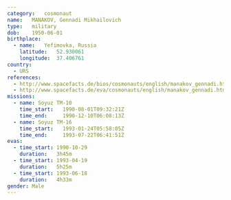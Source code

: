 ```yaml
---
category:	cosmonaut
name:	MANAKOV, Gennadi Mikhailovich 
type:	military
dob:	1950-06-01
birthplace:
  - name:	Yefimovka, Russia
    latitude:	52.930061
    longitude:	37.406761
country:
  - URS
references:
  - http://www.spacefacts.de/bios/cosmonauts/english/manakov_gennadi.htm
  - http://www.spacefacts.de/eva/cosmonauts/english/manakov_gennadi.htm
missions:
  - name: Soyuz TM-10
    time_start:   1990-08-01T09:32:21Z
    time_end:     1990-12-10T06:08:13Z
  - name: Soyuz TM-16
    time_start:   1993-01-24T05:58:05Z
    time_end:     1993-07-22T06:41:51Z
evas:
  - time_start: 1990-10-29
    duration:   3h45m
  - time_start: 1993-04-19
    duration:   5h25m
  - time_start: 1993-06-18
    duration:   4h33m
gender:	Male
---
```


